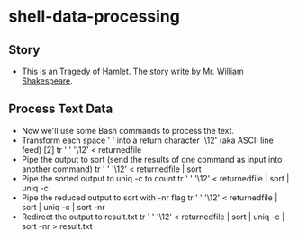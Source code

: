 # shell-data-processing

## Story
- This is an Tragedy of [Hamlet](http://shakespeare.mit.edu/hamlet/full.html). The story write by [Mr. William Shakespeare](https://en.wikipedia.org/wiki/William_Shakespeare).

## Process Text Data
- Now we'll use some Bash commands to process the text.
- Transform each space ' ' into a return character '\12' (aka ASCII line feed) [2]
  tr ' ' '\12' < returnedfile
- Pipe the output to sort (send the results of one command as input into another command)
  tr ' ' '\12' < returnedfile | sort
- Pipe the sorted output to uniq -c to count
  tr ' ' '\12' < returnedfile | sort | uniq -c
- Pipe the reduced output to sort with -nr flag
  tr ' ' '\12' < returnedfile | sort | uniq -c | sort -nr
- Redirect the output to result.txt
  tr ' ' '\12' < returnedfile | sort | uniq -c | sort -nr > result.txt

